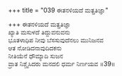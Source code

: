 +++
title = "039 ಈತನಳಿಯದೆ ಮತ್ಪ್ರತಿಜ್ಞಾ"

+++
ಈತನಳಿಯದೆ ಮತ್ಪ್ರತಿಜ್ಞಾ  
ಖ್ಯಾತಿ ಮಸುಳದೆ ತಿದ್ದುವನುವನು  
ಭೂತಳಾಧಿಪ ನೀವು ಬೆಸಸುವುದೆನಲು ಮುನಿಜನವ   
ಆತ ನೋಡಿದನಾವುದಿದಕನು  
ನೀತಿಯೆನೆ ಧೌಮ್ಯಾದಿ ಸುಜನ  
ವ್ರಾತ ನಿಶ್ಚೈಸಿದರು ಮನದಲಿ ಧರ್ಮ ನಿರ್ಣಯವ      ॥39॥